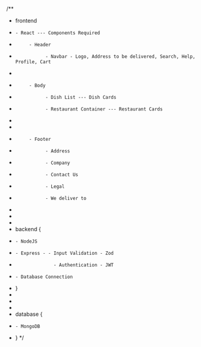 /\*\*

- frontend
-     - React --- Components Required
-          - Header
-                - Navbar - Logo, Address to be delivered, Search, Help, Profile, Cart
-
-          - Body
-                - Dish List --- Dish Cards
-                - Restaurant Container --- Restaurant Cards
-
-
-          - Footer
-                - Address
-                - Company
-                - Contact Us
-                - Legal
-                - We deliver to
-
-
-
- backend {
-     - NodeJS
-     - Express - - Input Validation - Zod
-                   - Authentication - JWT
-     - Database Connection
- }
-
-
-
- database {
-     - MongoDB
- }
  \*/
